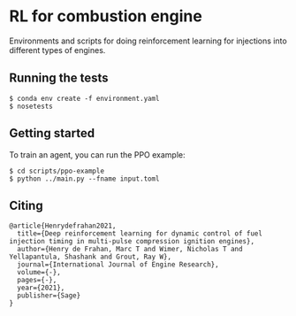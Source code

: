 # RL for combustion engine

Environments and scripts for doing reinforcement learning for
injections into different types of engines.

## Running the tests

``` shell
$ conda env create -f environment.yaml
$ nosetests
```

## Getting started

To train an agent, you can run the PPO example:

``` shell
$ cd scripts/ppo-example
$ python ../main.py --fname input.toml
```

## Citing
```
@article{Henrydefrahan2021,
  title={Deep reinforcement learning for dynamic control of fuel injection timing in multi-pulse compression ignition engines},
  author={Henry de Frahan, Marc T and Wimer, Nicholas T and Yellapantula, Shashank and Grout, Ray W},
  journal={International Journal of Engine Research},
  volume={-},
  pages={-},
  year={2021},
  publisher={Sage}
}
```

